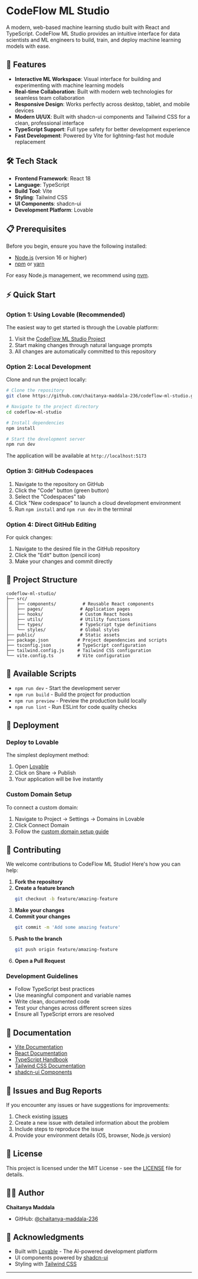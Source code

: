 # CodeFlow ML Studio

A modern, web-based machine learning studio built with React and TypeScript. CodeFlow ML Studio provides an intuitive interface for data scientists and ML engineers to build, train, and deploy machine learning models with ease.

## 🚀 Features

- **Interactive ML Workspace**: Visual interface for building and experimenting with machine learning models
- **Real-time Collaboration**: Built with modern web technologies for seamless team collaboration
- **Responsive Design**: Works perfectly across desktop, tablet, and mobile devices
- **Modern UI/UX**: Built with shadcn-ui components and Tailwind CSS for a clean, professional interface
- **TypeScript Support**: Full type safety for better development experience
- **Fast Development**: Powered by Vite for lightning-fast hot module replacement

## 🛠️ Tech Stack

- **Frontend Framework**: React 18
- **Language**: TypeScript
- **Build Tool**: Vite
- **Styling**: Tailwind CSS
- **UI Components**: shadcn-ui
- **Development Platform**: Lovable

## 📋 Prerequisites

Before you begin, ensure you have the following installed:
- [Node.js](https://nodejs.org/) (version 16 or higher)
- [npm](https://www.npmjs.com/) or [yarn](https://yarnpkg.com/)

For easy Node.js management, we recommend using [nvm](https://github.com/nvm-sh/nvm#installing-and-updating).

## ⚡ Quick Start

### Option 1: Using Lovable (Recommended)

The easiest way to get started is through the Lovable platform:

1. Visit the [CodeFlow ML Studio Project](https://lovable.dev/projects/f85dfb19-d14a-404c-b42c-398cad4c2be0)
2. Start making changes through natural language prompts
3. All changes are automatically committed to this repository

### Option 2: Local Development

Clone and run the project locally:

```bash
# Clone the repository
git clone https://github.com/chaitanya-maddala-236/codeflow-ml-studio.git

# Navigate to the project directory
cd codeflow-ml-studio

# Install dependencies
npm install

# Start the development server
npm run dev
```

The application will be available at `http://localhost:5173`

### Option 3: GitHub Codespaces

1. Navigate to the repository on GitHub
2. Click the "Code" button (green button)
3. Select the "Codespaces" tab
4. Click "New codespace" to launch a cloud development environment
5. Run `npm install` and `npm run dev` in the terminal

### Option 4: Direct GitHub Editing

For quick changes:
1. Navigate to the desired file in the GitHub repository
2. Click the "Edit" button (pencil icon)
3. Make your changes and commit directly

## 📁 Project Structure

```
codeflow-ml-studio/
├── src/
│   ├── components/          # Reusable React components
│   ├── pages/              # Application pages
│   ├── hooks/              # Custom React hooks
│   ├── utils/              # Utility functions
│   ├── types/              # TypeScript type definitions
│   └── styles/             # Global styles
├── public/                 # Static assets
├── package.json           # Project dependencies and scripts
├── tsconfig.json          # TypeScript configuration
├── tailwind.config.js     # Tailwind CSS configuration
└── vite.config.ts         # Vite configuration
```

## 🔧 Available Scripts

- `npm run dev` - Start the development server
- `npm run build` - Build the project for production
- `npm run preview` - Preview the production build locally
- `npm run lint` - Run ESLint for code quality checks

## 🚀 Deployment

### Deploy to Lovable

The simplest deployment method:

1. Open [Lovable](https://lovable.dev/projects/f85dfb19-d14a-404c-b42c-398cad4c2be0)
2. Click on Share → Publish
3. Your application will be live instantly

### Custom Domain Setup

To connect a custom domain:

1. Navigate to Project → Settings → Domains in Lovable
2. Click Connect Domain
3. Follow the [custom domain setup guide](https://docs.lovable.dev/tips-tricks/custom-domain#step-by-step-guide)

## 🤝 Contributing

We welcome contributions to CodeFlow ML Studio! Here's how you can help:

1. **Fork the repository**
2. **Create a feature branch**
   ```bash
   git checkout -b feature/amazing-feature
   ```
3. **Make your changes**
4. **Commit your changes**
   ```bash
   git commit -m 'Add some amazing feature'
   ```
5. **Push to the branch**
   ```bash
   git push origin feature/amazing-feature
   ```
6. **Open a Pull Request**

### Development Guidelines

- Follow TypeScript best practices
- Use meaningful component and variable names
- Write clean, documented code
- Test your changes across different screen sizes
- Ensure all TypeScript errors are resolved

## 📖 Documentation

- [Vite Documentation](https://vitejs.dev/)
- [React Documentation](https://reactjs.org/)
- [TypeScript Handbook](https://www.typescriptlang.org/docs/)
- [Tailwind CSS Documentation](https://tailwindcss.com/docs)
- [shadcn-ui Components](https://ui.shadcn.com/)

## 🐛 Issues and Bug Reports

If you encounter any issues or have suggestions for improvements:

1. Check existing [issues](https://github.com/chaitanya-maddala-236/codeflow-ml-studio/issues)
2. Create a new issue with detailed information about the problem
3. Include steps to reproduce the issue
4. Provide your environment details (OS, browser, Node.js version)

## 📄 License

This project is licensed under the MIT License - see the [LICENSE](LICENSE) file for details.

## 👨‍💻 Author

**Chaitanya Maddala**
- GitHub: [@chaitanya-maddala-236](https://github.com/chaitanya-maddala-236)

## 🙏 Acknowledgments

- Built with [Lovable](https://lovable.dev/) - The AI-powered development platform
- UI components powered by [shadcn-ui](https://ui.shadcn.com/)
- Styling with [Tailwind CSS](https://tailwindcss.com/)

---
